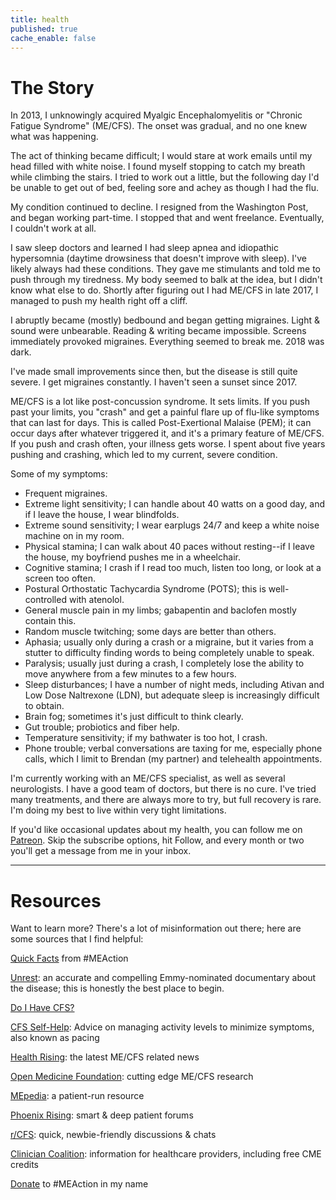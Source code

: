 ```yaml
---
title: health
published: true
cache_enable: false
---
```


# The Story
 
In 2013, I unknowingly acquired Myalgic Encephalomyelitis or "Chronic Fatigue Syndrome" (ME/CFS). The onset was gradual, and no one knew what was happening. 

The act of thinking became difficult; I would stare at work emails until my head filled with white noise. I found myself stopping to catch my breath while climbing the stairs. I tried to work out a little, but the following day I'd be unable to get out of bed, feeling sore and achey as though I had the flu.

My condition continued to decline. I resigned from the Washington Post, and began working part-time. I stopped that and went freelance. Eventually, I couldn't work at all.

I saw sleep doctors and learned I had sleep apnea and idiopathic hypersomnia (daytime drowsiness that doesn't improve with sleep). I've likely always had these conditions. They gave me stimulants and told me to push through my tiredness. My body seemed to balk at the idea, but I didn't know what else to do. Shortly after figuring out I had ME/CFS in late 2017, I managed to push my health right off a cliff.

I abruptly became (mostly) bedbound and began getting migraines. Light & sound were unbearable. Reading & writing became impossible. Screens immediately provoked migraines. Everything seemed to break me. 2018 was dark. 

I've made small improvements since then, but the disease is still quite severe. I get migraines constantly. I haven't seen a sunset since 2017.

ME/CFS is a lot like post-concussion syndrome. It sets limits. If you push past your limits, you "crash" and get a painful flare up of flu-like symptoms that can last for days. This is called Post-Exertional Malaise (PEM); it can occur days after whatever triggered it, and it's a primary feature of ME/CFS. If you push and crash often, your illness gets worse. I spent about five years pushing and crashing, which led to my current, severe condition.

Some of my symptoms: 
- Frequent migraines.
- Extreme light sensitivity; I can handle about 40 watts on a good day, and if I leave the house, I wear blindfolds.
- Extreme sound sensitivity; I wear earplugs 24/7 and keep a white noise machine on in my room.
- Physical stamina; I can walk about 40 paces without resting--if I leave the house, my boyfriend pushes me in a wheelchair.
- Cognitive stamina; I crash if I read too much, listen too long, or look at a screen too often. 
- Postural Orthostatic Tachycardia Syndrome (POTS); this is well-controlled with atenolol.
- General muscle pain in my limbs; gabapentin and baclofen mostly contain this.
- Random muscle twitching; some days are better than others.
- Aphasia; usually only during a crash or a migraine, but it varies from a stutter to difficulty finding words to being completely unable to speak.
- Paralysis; usually just during a crash, I completely lose the ability to move anywhere from a few minutes to a few hours.
- Sleep disturbances; I have a number of night meds, including Ativan and Low Dose Naltrexone (LDN), but adequate sleep is increasingly difficult to obtain.
- Brain fog; sometimes it's just difficult to think clearly.
- Gut trouble; probiotics and fiber help.
- Temperature sensitivity; if my bathwater is too hot, I crash.
- Phone trouble; verbal conversations are taxing for me, especially phone calls, which I limit to Brendan (my partner) and telehealth appointments.


I'm currently working with an ME/CFS specialist, as well as several neurologists. I have a good team of doctors, but there is no cure. I've tried many treatments, and there are always more to try, but full recovery is rare. I'm doing my best to live within very tight limitations.

If you'd like occasional updates about my health, you can follow me on [Patreon](https://patreon.com/ryanlittle). Skip the subscribe options, hit Follow, and every month or two you'll get a message from me in your inbox.

---

# Resources

Want to learn more? There's a lot of misinformation out there; here are some sources that I find helpful:

[Quick Facts](https://www.meaction.net/about/what-is-me) from #MEAction

[Unrest](https://unrest.film): an accurate and compelling Emmy-nominated documentary about the disease; this is honestly the best place to begin.

[Do I Have CFS?](https://www.healthrising.org/about-chronic-fatigue-syndrome-mecfs/do-i-have-chronic-fatigue-syndrome/)

[CFS Self-Help](http://www.cfsselfhelp.org/pacing-tutorial): Advice on managing activity levels to minimize symptoms, also known as pacing

[Health Rising](https://www.healthrising.org/): the latest ME/CFS related news

[Open Medicine Foundation](https://www.omf.ngo/): cutting 
edge ME/CFS research

[MEpedia](http://me-pedia.org/): a patient-run resource

[Phoenix Rising](https://forums.phoenixrising.me/forums): smart & deep patient forums

[r/CFS](https://www.reddit.com/r/cfs/): quick, newbie-friendly discussions & chats

[Clinician Coalition](https://mecfscliniciancoalition.org/medical-education/): information for healthcare providers, including free CME credits

[Donate](https://give.meaction.net/millionsmissing-us/ryan-little) to #MEAction in my name
